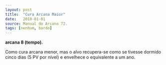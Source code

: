 ```yaml
---
layout: post
title:  "Cura Arcana Maior"
date:   2018-01-01
source: Manual do Arcano 72.
tags: [nenhum, bardo]
---
```


**arcana 8 (tempo).**

Como cura arcana menor, mas o alvo recupera-se como se tivesse dormido cinco dias (5 PV por nível) e envelhece o equivalente a um ano.
